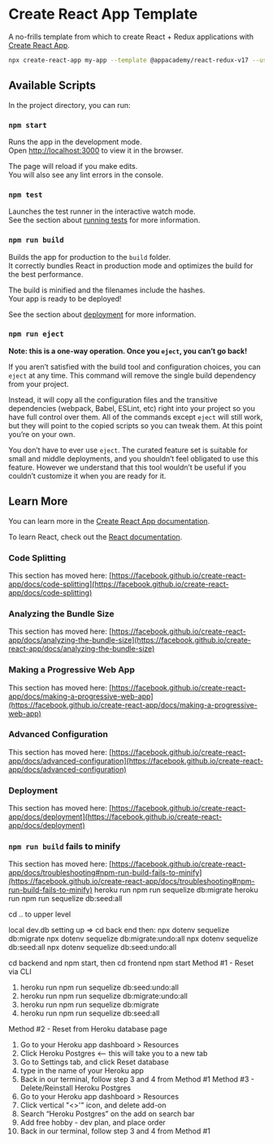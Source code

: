 
# Create React App Template

A no-frills template from which to create React + Redux applications with
[Create React App](https://github.com/facebook/create-react-app).

```sh
npx create-react-app my-app --template @appacademy/react-redux-v17 --use-npm
```

## Available Scripts

In the project directory, you can run:

### `npm start`

Runs the app in the development mode.\
Open [http://localhost:3000](http://localhost:3000) to view it in the browser.

The page will reload if you make edits.\
You will also see any lint errors in the console.

### `npm test`

Launches the test runner in the interactive watch mode.\
See the section about [running tests](https://facebook.github.io/create-react-app/docs/running-tests) for more information.

### `npm run build`

Builds the app for production to the `build` folder.\
It correctly bundles React in production mode and optimizes the build for the best performance.

The build is minified and the filenames include the hashes.\
Your app is ready to be deployed!

See the section about [deployment](https://facebook.github.io/create-react-app/docs/deployment) for more information.

### `npm run eject`

**Note: this is a one-way operation. Once you `eject`, you can’t go back!**

If you aren’t satisfied with the build tool and configuration choices, you can `eject` at any time. This command will remove the single build dependency from your project.

Instead, it will copy all the configuration files and the transitive dependencies (webpack, Babel, ESLint, etc) right into your project so you have full control over them. All of the commands except `eject` will still work, but they will point to the copied scripts so you can tweak them. At this point you’re on your own.

You don’t have to ever use `eject`. The curated feature set is suitable for small and middle deployments, and you shouldn’t feel obligated to use this feature. However we understand that this tool wouldn’t be useful if you couldn’t customize it when you are ready for it.

## Learn More

You can learn more in the [Create React App documentation](https://facebook.github.io/create-react-app/docs/getting-started).

To learn React, check out the [React documentation](https://reactjs.org/).

### Code Splitting

This section has moved here: [https://facebook.github.io/create-react-app/docs/code-splitting](https://facebook.github.io/create-react-app/docs/code-splitting)

### Analyzing the Bundle Size

This section has moved here: [https://facebook.github.io/create-react-app/docs/analyzing-the-bundle-size](https://facebook.github.io/create-react-app/docs/analyzing-the-bundle-size)

### Making a Progressive Web App

This section has moved here: [https://facebook.github.io/create-react-app/docs/making-a-progressive-web-app](https://facebook.github.io/create-react-app/docs/making-a-progressive-web-app)

### Advanced Configuration

This section has moved here: [https://facebook.github.io/create-react-app/docs/advanced-configuration](https://facebook.github.io/create-react-app/docs/advanced-configuration)

### Deployment

This section has moved here: [https://facebook.github.io/create-react-app/docs/deployment](https://facebook.github.io/create-react-app/docs/deployment)

### `npm run build` fails to minify

This section has moved here: [https://facebook.github.io/create-react-app/docs/troubleshooting#npm-run-build-fails-to-minify](https://facebook.github.io/create-react-app/docs/troubleshooting#npm-run-build-fails-to-minify)
heroku run npm run sequelize db:migrate
heroku run npm run sequelize db:seed:all

cd ..
to upper level
<!-- dotenv npx sequelize db:migrate
dotenv npx sequelize db:migrate:undo
dotenv npx sequelize db:seed:all
dotenv npx sequelize db:seed:undo:all -->
local dev.db setting up => cd back end
then:
npx dotenv sequelize db:migrate
npx dotenv sequelize db:migrate:undo:all
npx dotenv sequelize db:seed:all
npx dotenv sequelize db:seed:undo:all

cd backend and npm start, then cd frontend npm start
Method #1 - Reset via CLI
1.	heroku run npm run sequelize db:seed:undo:all
2.	heroku run npm run sequelize db:migrate:undo:all
3.	heroku run npm run sequelize db:migrate
4.	heroku run npm run sequelize db:seed:all

Method #2 - Reset from Heroku database page
1.	Go to your Heroku app dashboard > Resources
2.	Click Heroku Postgres <-- this will take you to a new tab
3.	Go to Settings tab, and click Reset database
4.	type in the name of your Heroku app
5.	Back in our terminal, follow step 3 and 4 from Method #1
Method #3 - Delete/Reinstall Heroku Postgres
1.	Go to your Heroku app dashboard > Resources
2.	Click vertical "<>'" icon, and delete add-on
3.	Search “Heroku Postgres” on the add on search bar
4.	Add free hobby - dev plan, and place order
5.	Back in our terminal, follow step 3 and 4 from Method #1
